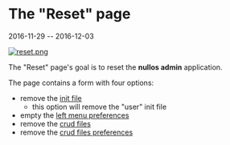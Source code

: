 The "Reset" page
============================
2016-11-29 -- 2016-12-03




[![reset.png](https://s19.postimg.org/dna0t47vn/reset.png)](https://postimg.org/image/5ujd151wf/)




The "Reset" page's goal is to reset the **nullos admin** application.
 
The page contains a form with four options:
 
  
- remove the [init file](https://github.com/lingtalfi/nullos-admin/tree/master/doc/official/core-concepts/init-file.md)
    - this option will remove the "user" init file
- empty the [left menu preferences](https://github.com/lingtalfi/nullos-admin/tree/master/doc/official/modules/crud-module/left-menu-preferences.md)
- remove the [crud files](https://github.com/lingtalfi/nullos-admin/tree/master/doc/official/modules/crud-module/crud-file.md) 
- remove the [crud files preferences](https://github.com/lingtalfi/nullos-admin/tree/master/doc/official/modules/crud-module/crud-files-preferences.md) 




